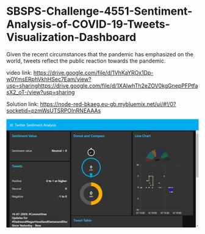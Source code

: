 # SBSPS-Challenge-4551-Sentiment-Analysis-of-COVID-19-Tweets-Visualization-Dashboard
 Given the recent circumstances that the pandemic has emphasized on the world, tweets reflect the public reaction towards the pandemic.
 
 video link: https://drive.google.com/file/d/1VhKaYROx1Dp-w0YmsERphVkhHSec7Eam/view?usp=sharinghttps://drive.google.com/file/d/1XAlwhTh2eZOV0kgGnepPFPtfasX2_oT-/view?usp=sharing
 
 Solution link:
https://node-red-bkaeg.eu-gb.mybluemix.net/ui/#!/0?socketid=pzmWsUTSRPOInRNEAAAs

![Website screenshot](https://github.com/SmartPracticeschool/SBSPS-Challenge-4551-Sentiment-Analysis-of-COVID-19-Tweets-Visualization-Dashboard/blob/master/webView.png)
